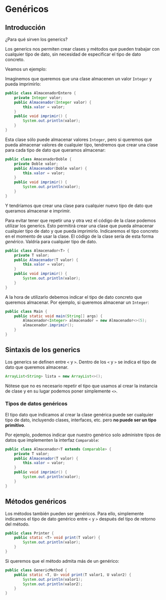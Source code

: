 # Genéricos

## Introducción

¿Para qué sirven los generics?

Los generics nos permiten crear clases y métodos que pueden trabajar con cualquier tipo de dato, sin necesidad de especificar el tipo de dato concreto.

Veamos un ejemplo:

Imaginemos que queremos que una clase almacenen un valor `Integer` y pueda imprimirlo:

```java
public class AlmacenadorEntero {
    private Integer valor;
    public Almacenador(Integer valor) {
        this.valor = valor;
    }
    public void imprimir() {
        System.out.println(valor);
    }
}
```

Esta clase sólo puede almacenar valores `Integer`, pero si queremos que pueda almacenar valores de cualquier tipo, tendremos que crear una clase para cada tipo de dato que queramos almacenar:

```java
public class AmacenadorDoble {
    private Doble valor;
    public Almacenador(Doble valor) {
        this.valor = valor;
    }
    public void imprimir() {
        System.out.println(valor);
    }
}
```

Y tendríamos que crear una clase para cualquier nuevo tipo de dato que queramos almacenar e imprimir.

Para evitar tener que repetir una y otra vez el código de la clase podemos utilizar los generics. Esto permitirá crear una clase que pueda almacenar cualquier tipo de dato y que pueda imprimirlo. Indicaremos el tipo concreto en el momento de usar la clase. El código de la clase sería de esta forma *genérico*. Valdría para cualquier tipo de dato.

```java
public class Almacenador<T> {
    private T valor;
    public Almacenador(T valor) {
        this.valor = valor;
    }
    public void imprimir() {
        System.out.println(valor);
    }
}
```

A la hora de utilizarlo debemos indicar el tipo de dato concreto que queremos almacenar. Por ejemplo, si queremos almacenar un `Integer`:

```java
public class Main {
    public static void main(String[] args) {
        Almacenador<Integer> almacenador = new Almacenador<>(5);
        almacenador.imprimir();
    }
}
```

## Sintaxis de los generics

Los generics se definen entre `<` y `>`. Dentro de los `<` y `>` se indica el tipo de dato que queremos almacenar.

```java
ArrayList<String> lista = new ArrayList<>();
```

Nótese que no es necesario repetir el tipo que usamos al crear la instancia de clase y en su lugar podemos poner simplemente `<>`.

### Tipos de datos genéricos

El tipo dato que indicamos al crear la clase genérica puede ser cualquier tipo de dato, incluyendo clases, interfaces, etc. pero **no puede ser un tipo primitivo**.

Por ejemplo, podemos indicar que nuestro genérico solo administre tipos de datos que implementen la interfaz `Comparable`:

```java
public class Almacenador<T extends Comparable> {
    private T valor;
    public Almacenador(T valor) {
        this.valor = valor;
    }
    public void imprimir() {
        System.out.println(valor);
    }
}
```

## Métodos genéricos

Los métodos también pueden ser genéricos. Para ello, simplemente indicamos el tipo de dato genérico entre `<` y `>` después del tipo de retorno del método.

```java
public class Printer {
    public static <T> void print(T valor) {
        System.out.println(valor);
    }
}
```

Si queremos que el método admita más de un genérico:

```java
public class GenericMethod {
    public static <T, U> void print(T valor1, U valor2) {
        System.out.println(valor1);
        System.out.println(valor2);
    }
}
```
